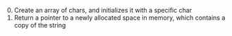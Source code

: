 0. Create an array of chars, and initializes it with a specific char
1. Return a pointer to a newly allocated space in memory, which contains a copy of the string
